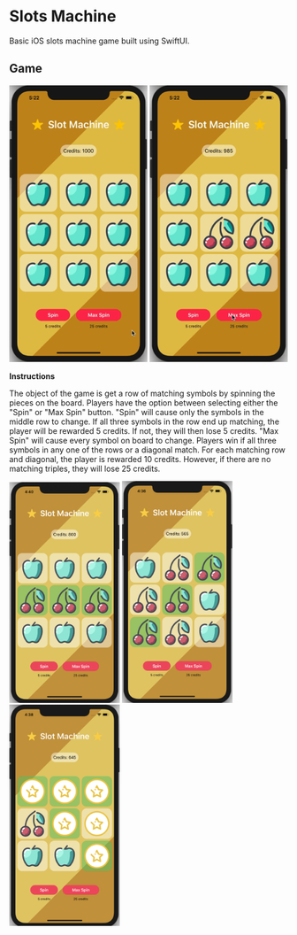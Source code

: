 # Slots Machine
Basic iOS slots machine game built using SwiftUI.
## Game

<img src="https://github.com/saramedernach/Demo/blob/master/Hnet.com-image.gif" width="250"> <img src="https://github.com/saramedernach/Demo/blob/master/Hnet.com-image%20(1).gif" width="250">

<b>Instructions</b>

The object of the game is get a row of matching symbols by spinning the pieces on the board.  Players have the option between selecting either the "Spin" or "Max Spin" button.  "Spin" will cause only the symbols in the middle row to change.  If all three symbols in the row end up matching, the player will be rewarded 5 credits.  If not, they will then lose 5 credits.  "Max Spin" will cause every symbol on board to change.  Players win if all three symbols in any one of the rows or a diagonal match.  For each matching row and diagonal, the player is rewarded 10 credits.  However, if there are no matching triples, they will lose 25 credits.

<img src="https://github.com/saramedernach/Demo/blob/master/Screen%20Shot%202020-08-19%20at%204.40.22%20PM.png" width="200"> <img src="https://github.com/saramedernach/Demo/blob/master/Screen%20Shot%202020-08-19%20at%204.36.53%20PM.png" width="200"> <img src="https://github.com/saramedernach/Demo/blob/master/Screen%20Shot%202020-08-19%20at%204.38.38%20PM.png" width="200">
